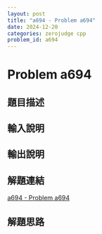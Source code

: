 ```yaml
---
layout: post
title: "a694 - Problem a694"
date: 2024-12-20
categories: zerojudge cpp
problem_id: a694
---
```


# Problem a694

## 題目描述



## 輸入說明



## 輸出說明



## 解題連結

[a694 - Problem a694](https://zerojudge.tw/ShowProblem?problemid=a694)

## 解題思路

